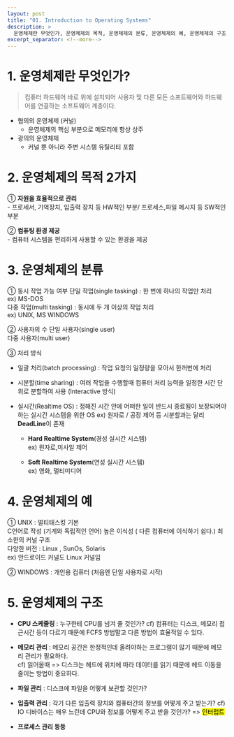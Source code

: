 ```yaml
---
layout: post
title: "01. Introduction to Operating Systems"
description: >
  운영체제란 무엇인가, 운영체제의 목적, 운영체제의 분류, 운영체제의 예, 운영체제의 구조
excerpt_separator: <!--more-->
---
```


<!--more-->

# 1. 운영체제란 무엇인가?

> 컴퓨터 하드웨어 바로 위에 설치되어 사용자 및 다른 모든 소프트웨어와 하드웨어를 연결하는 소프트웨어 계층이다.

- 협의의 운영체제 (커널)
  - 운영체제의 핵심 부분으로 메모리에 항상 상주
- 광의의 운영체제
  - 커널 뿐 아니라 주변 시스템 유틸리티 포함

# 2. 운영체제의 목적 2가지
① **자원을 효율적으로 관리**  
\- 프로세서, 기억장치, 입출력 장치 등 HW적인 부분/ 프로세스,파일 메시지 등 SW적인 부분  

② **컴퓨팅 환경 제공**  
\- 컴퓨터 시스템을 편리하게 사용할 수 있는 환경을 제공


# 3. 운영체제의 분류

① 동시 작업 가능 여부 
단일 작업(single tasking) : 한 번에 하나의 작업만 처리  
ex) MS-DOS  
다중 작업(multi tasking) : 동시에 두 개 이상의 작업 처리  
ex) UNIX, MS WINDOWS

② 사용자의 수 
단일 사용자(single user)  
다중 사용자(multi user)

③ 처리 방식
- 일괄 처리(batch processing) : 작업 요청의 일정량을 모아서 한꺼번에 처리

- 시분할(time sharing) : 여러 작업을 수행할때 컴퓨터 처리 능력을 일정한 시간 단위로 분할하여 사용 (Interactive 방식)

- 실시간(Realtime OS) : 정해진 시간 안에 어떠한 일이 반드시 종료됨이 보장되어야 하는 실시간 시스템을 위한 OS
ex) 원자로 / 공장 제어 등 시분할과는 달리 **DeadLine**이 존재
  - **Hard Realtime System**(경성 실시간 시스템)  
  ex) 원자로,미사일 제어

  - **Soft Realtime System**(연성 실시간 시스템)  
  ex) 영화, 멀티미디어

# 4. 운영체제의 예
① UNIX : 멀티태스킹 기본  
C언어로 작성 (기계와 독립적인 언어) 
높은 이식성 ( 다른 컴퓨터에 이식하기 쉽다.) 
최소한의 커널 구조  
다양한 버전 : Linux , SunOs, Solaris  
ex) 안드로이드 커널도 Linux 커널임

② WINDOWS : 개인용 컴퓨터 (처음엔 단일 사용자로 시작)

# 5. 운영체제의 구조
- **CPU 스케줄링** : 누구한테 CPU를 넘겨 줄 것인가? 
cf) 컴퓨터는 디스크, 메모리 접근시간 등이 다르기 때문에 FCFS 방법말고 다른 방법이 효율적일 수 있다. 

- **메모리 관리** : 메모리 공간은 한정적인데 올려야하는 프로그램이 많기 때문에 메모리 관리가 필요하다.  
cf) 읽어올때 => 디스크는 헤드에 위치에 따라 데이터를 읽기 때문에 헤드 이동을 줄이는 방법이 중요하다.  

- **파일 관리** : 디스크에 파일을 어떻게 보관할 것인가? 

- **입출력 관리** : 각기 다른 입출력 장치와 컴퓨터간의 정보를 어떻게 주고 받는가? 
cf) IO 디바이스는 매우 느린데 CPU와 정보를 어떻게 주고 받을 것인가? => <mark>인터럽트</mark>

- **프로세스 관리 등등**